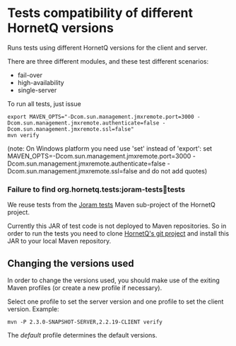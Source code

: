 # Tests compatibility of different HornetQ versions

Runs tests using different HornetQ versions for the client and server.

There are three different modules, and these test different scenarios:

- fail-over
- high-availability
- single-server

To run all tests, just issue

```
export MAVEN_OPTS="-Dcom.sun.management.jmxremote.port=3000 -Dcom.sun.management.jmxremote.authenticate=false -Dcom.sun.management.jmxremote.ssl=false"
mvn verify
```
(note: On Windows platform you need use 'set' instead of 'export':
set MAVEN_OPTS=-Dcom.sun.management.jmxremote.port=3000 -Dcom.sun.management.jmxremote.authenticate=false -Dcom.sun.management.jmxremote.ssl=false
and do not add quotes)

### Failure to find org.hornetq.tests:joram-tests:jar:tests

We reuse tests from the [Joram tests] Maven sub-project of the HornetQ
project.

[Joram tests]: <https://github.com/hornetq/hornetq/tree/master/tests/joram-tests>

Currently this JAR of test code is not deployed to Maven repositories. So in order to run the tests you need to clone [HornetQ's git project] and install this JAR to your local Maven repository.

[HornetQ's git project]: <https://github.com/hornetq/hornetq>

## Changing the versions used

In order to change the versions used, you should make use of the exiting Maven profiles (or create a new profile if necessary).

Select one profile to set the server version and one profile to set the client version. Example:

```
mvn -P 2.3.0-SNAPSHOT-SERVER,2.2.19-CLIENT verify
```

The _default_ profile determines the default versions.
